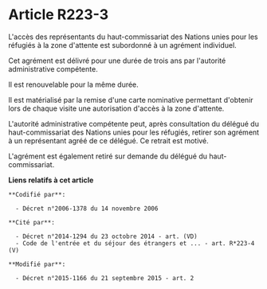 # Article R223-3

L'accès des représentants du haut-commissariat des Nations unies pour les réfugiés à la zone d'attente est subordonné à un
agrément individuel. 

Cet agrément est délivré pour une durée de trois ans par l'autorité administrative compétente. 

Il est renouvelable pour la même durée. 

Il est matérialisé par la remise d'une carte nominative permettant d'obtenir lors de chaque visite une autorisation d'accès à
la zone d'attente. 

L'autorité administrative compétente peut, après consultation du délégué du haut-commissariat des Nations unies pour les
réfugiés, retirer son agrément à un représentant agréé de ce délégué. Ce retrait est motivé. 

L'agrément est également retiré sur demande du délégué du haut-commissariat.

**Liens relatifs à cet article**

	**Codifié par**:

	  - Décret n°2006-1378 du 14 novembre 2006

	**Cité par**:

	  - Décret n°2014-1294 du 23 octobre 2014 - art. (VD)
	  - Code de l'entrée et du séjour des étrangers et ... - art. R*223-4 (V)

	**Modifié par**:

	  - Décret n°2015-1166 du 21 septembre 2015 - art. 2
